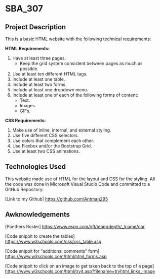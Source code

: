 # SBA_307
## Project Description
This is a basic HTML website with the following technical requirements:

**HTML Requirements:**
1. Have at least three pages.
    - Keep the grid system consistent between pages as much as possible.
2. Use at least ten different HTML tags.
3. Include at least one table.
4. Include at least two forms.
5. Include at least one dropdown menu.
6. Include at least one of each of the following forms of content: 
    - Text.
    - Images.
    - GIFs.

**CSS Requirements:**
1. Make use of inline, internal, and external styling.
2. Use five different CSS selectors.
3. Use colors that complement each other.
4. Use Flexbox and/or the Bootstrap Grid.
5. Use at least two CSS animations.

## Technologies Used

This website made use of HTML for the layout and CSS for the styling. All the code was done in Microsoft Visual Studio Code and committed to a GitHub Repository: 

[Link to my Github] https://github.com/Antman295

## Awknowledgements
[Panthers Roster] https://www.espn.com/nfl/team/depth/_/name/car

[Code snippit to create the tables] https://www.w3schools.com/css/css_table.asp

[Code snippit for "additional comments" form] https://www.w3schools.com/html/html_forms.asp

[Code snippit to click on an image to get taken back to the top of a page] https://www.w3schools.com/html/tryit.asp?filename=tryhtml_links_image
